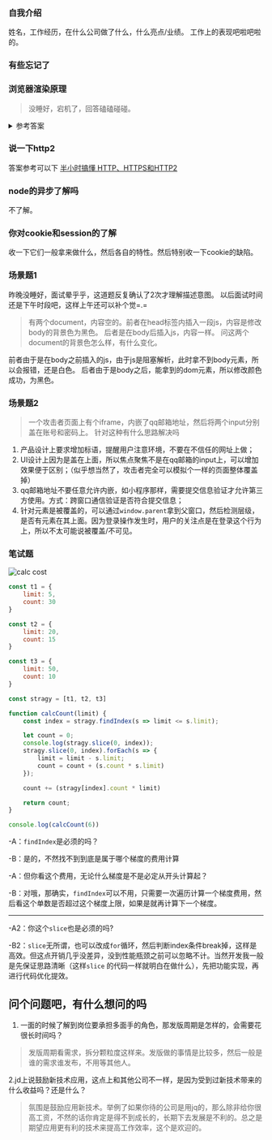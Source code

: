 ### 自我介绍

姓名，工作经历，在什么公司做了什么，什么亮点/业绩。
工作上的表现吧啦吧啦的。

### 有些忘记了

### 浏览器渲染原理

> 没睡好，宕机了，回答磕磕碰碰。

<details>
<summary>参考答案</summary>
<hr />
<p>当浏览器的网络线程收到 HTML 文档后，会产生一个渲染任务，并将其传递给渲染主线程的消息队列。</p>
<p>在事件循环机制的作用下，渲染主线程取出消息队列中的渲染任务，开启渲染流程。</p>

整个渲染流程分为多个阶段，分别是： HTML 解析、样式计算、布局、分层、绘制、分块、光栅化、画
每个阶段都有明确的输入输出，上一个阶段的输出会成为下一个阶段的输入。
这样，整个渲染流程就形成了一套组织严密的生产流水线。
<hr />
渲染的第一步是<b>解析 HTML</b>。
<p>解析过程中遇到 CSS 解析 CSS，遇到 JS 执行 JS。为了提高解析效率，浏览器在开始解析前，会启动一个预解析的线程，率先下载 HTML 中的外部 CSS 文件和 外部的 JS 文件。</p>
<p>如果主线程解析到<code>link</code>位置，此时外部的 CSS 文件还没有下载解析好，主线程不会等待，继续解析后续的 HTML。这是因为下载和解析 CSS 的工作是在预解析线程中进行的。这就是 CSS 不会阻塞 HTML 解析的根本原因。</p>
<p>如果主线程解析到<code>script</code>位置，会停止解析 HTML，转而等待 JS 文件下载好，并将全局代码解析执行完成后，才能继续解析 HTML。这是因为 JS 代码的执行过程可能会修改当前的 DOM 树，所以 DOM 树的生成必须暂停。这就是 JS 会阻塞 HTML 解析的根本原因。</p>
<p>第一步完成后，会得到 DOM 树和 CSSOM 树，浏览器的默认样式、内部样式、外部样式、行内样式均会包含在 CSSOM 树中。</p>
<hr />
<p>渲染的下一步是<b>样式计算</b>。</p>
<p>遍历得到的 DOM 树，依次为树中的每个节点计算出它最终的样式，称之为 Computed Style。</p>
<p>在这一过程中，很多预设值会变成绝对值，比如<code>red</code>会变成<code>rgb(255,0,0)</code>；相对单位会变成绝对单位，比如<code>em</code>会变成<code>px</code></p>
<p>这一步完成后，会得到一棵带有样式的 DOM 树。</p>
<hr />
<p>接下来是<b>布局</b>，布局完成后会得到布局树。</p>
<p>会依次遍历 DOM 树的每一个节点，计算每个节点的几何信息。例如节点的宽高、相对包含块的位置。</p>
<p>大部分时候，DOM 树和布局树并非一一对应。</p>
<p>比如<code>display:none</code>的节点没有几何信息，因此不会生成到布局树；又比如使用了伪元素选择器，虽然 DOM</p>
<p>树中不存在这些伪元素节点，但它们拥有几何信息，所以会生成到布局树中。还有匿名行盒、匿名块盒等等都会导致 DOM 树和布局树无法一一对应。</p>
<hr />
<p>下一步是<b>分层</b></p>
<p>主线程会使用一套复杂的策略对整个布局树中进行分层。</p>
<p>分层的好处在于，将来某一个层改变后，仅会对该层进行后续处理，从而提升效率。</p>
<p>滚动条、堆叠上下文、transform、opacity 等样式都会或多或少的影响分层结果，也可以通过<code>will-change</code>属性更大程度的影响分层结果。</p>
<hr />
<p>再下一步是<b>绘制</b></p>
<p>主线程会为每个层单独产生绘制指令集，用于描述这一层的内容该如何画出来。</p>
<hr />
<p>完成绘制后，主线程将每个图层的绘制信息提交给合成线程，剩余工作将由合成线程完成。</p>
<p>合成线程首先对每个图层进行分块，将其划分为更多的小区域。</p>
<p>它会从线程池中拿取多个线程来完成分块工作。</p>
<hr />
<p>分块完成后，进入<b>光栅化</b>阶段。</p>
<p>会将块信息交给 GPU 进程，以极高的速度完成光栅化。</p>
<p>进程会开启多个线程来完成光栅化，并且优先处理靠近视口区域的块。</p>
<p>光栅化的结果，就是一块一块的位图</p>
<hr />
<p>最后一个阶段就是<b>画</b>了</p>
<p>合成线程拿到每个层、每个块的位图后，生成一个个「指引（quad）」信息。</p>
<p>指引会标识出每个位图应该画到屏幕的哪个位置，以及会考虑到旋转、缩放等变形。</p>
<p>变形发生在合成线程，与渲染主线程无关，这就是<code>transform</code>效率高的本质原因。</p>
<p>合成线程会把 quad 提交给 GPU 进程，由 GPU 进程产生系统调用，提交给 GPU 硬件，完成最终的屏幕成像。</p>

</details>


### 说一下http2

答案参考可以下
[半小时搞懂 HTTP、HTTPS和HTTP2](https://juejin.cn/post/6894053426112495629#heading-50)

### node的异步了解吗
不了解。

### 你对cookie和session的了解
收一下它们一般拿来做什么，然后各自的特性。然后特别收一下cookie的缺陷。

### 场景题1

昨晚没睡好，面试晕乎乎，这道题反复确认了2次才理解描述意图。
以后面试时间还是下午时段吧，这样上午还可以补个觉=.=
> 有两个document，内容空的。前者在head标签内插入一段js，内容是修改body的背景色为黑色。
> 后者是在body后插入js，内容一样。
> 问这两个document的背景色怎么样，有什么变化。


前者由于是在body之前插入的js，由于js是阻塞解析，此时拿不到body元素，所以会报错，还是白色。
后者由于是body之后，能拿到的dom元素，所以修改颜色成功，为黑色。

### 场景题2

> 一个攻击者页面上有个iframe，内嵌了qq邮箱地址，然后将两个input分别盖在账号和密码上。
> 针对这种有什么思路解决吗

1. 产品设计上要求增加标语，提醒用户注意环境，不要在不信任的网址上做；
2. UI设计上因为是盖在上面，所以焦点聚焦不是在qq邮箱的input上，可以增加效果便于区别；（似乎想当然了，攻击者完全可以模拟个一样的页面整体覆盖掉）
3. qq邮箱地址不要任意允许内嵌，如小程序那样，需要提交信息验证才允许第三方使用。方式：跨窗口通信验证是否符合提交信息；
4. 针对元素是被覆盖的，可以通过`window.parent`拿到父窗口，然后检测层级，是否有元素在其上面。因为登录操作发生时，用户的关注点是在登录这个行为上，所以不太可能说被覆盖/不可见。

### 笔试题

![calc cost](https://i.ibb.co/PMHP1qQ/calcCost.png)

```js
const t1 = {
	limit: 5,
	count: 30
}

const t2 = {
	limit: 20,
	count: 15
}

const t3 = {
	limit: 50,
	count: 10
}

const stragy = [t1, t2, t3]

function calcCount(limit) {
	const index = stragy.findIndex(s => limit <= s.limit);

	let count = 0;
	console.log(stragy.slice(0, index));
	stragy.slice(0, index).forEach(s => {
		limit = limit - s.limit;
		count = count + (s.count * s.limit)
	});

	count += (stragy[index].count * limit)

	return count;
}

console.log(calcCount(6))
```

-A：`findIndex`是必须的吗？

-B：是的，不然找不到到底是属于哪个梯度的费用计算

-A：但你看这个费用，无论什么梯度是不是必定从开头计算起？

-B：对哦，那确实，`findIndex`可以不用，只需要一次遍历计算一个梯度费用，然后看这个单数是否超过这个梯度上限，如果是就再计算下一个梯度。

<hr />

-A2：你这个`slice`也是必须的吗?

-B2：`slice`无所谓，也可以改成`for`循环，然后判断index条件break掉，这样是高效。但这点开销几乎没差异，没到性能瓶颈之前可以忽略不计。当然开发我一般是先保证思路清晰（这样`slice`
的代码一样就明白在做什么），先把功能实现，再进行代码优化提效。

## 问个问题吧，有什么想问的吗
1. 一面的时候了解到岗位要承担多面手的角色，那发版周期是怎样的，会需要花很长时间吗？
>发版周期看需求，拆分颗粒度这样来。发版做的事情是比较多，然后一般是谁的需求谁发布，不用等其他人。

2.jd上说鼓励新技术应用，这点上和其他公司不一样，是因为受到过新技术带来的什么收益吗？还是什么？
>氛围是鼓励应用新技术。举例了如果你待的公司是用jq的，那么除非给你很高工资，不然的话你肯定是得不到成长的，长期下去发展是不利的。总之是期望应用更有利的技术来提高工作效率，这个是欢迎的。